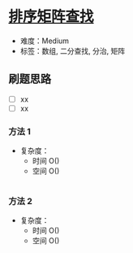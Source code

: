 # [排序矩阵查找](https://leetcode-cn.com/problems/sorted-matrix-search-lcci/)

- 难度：Medium
- 标签：数组, 二分查找, 分治, 矩阵

## 刷题思路

- [ ] xx
- [ ] xx

### 方法 1

- 复杂度：
    - 时间 O()
    - 空间 O()

``` js

```

### 方法 2

- 复杂度：
    - 时间 O()
    - 空间 O()

``` js

```
